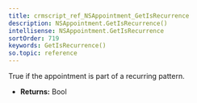 ```yaml
---
title: crmscript_ref_NSAppointment_GetIsRecurrence
description: NSAppointment.GetIsRecurrence()
intellisense: NSAppointment.GetIsRecurrence
sortOrder: 719
keywords: GetIsRecurrence()
so.topic: reference
---
```



True if the appointment is part of a recurring pattern.



* **Returns:** Bool


